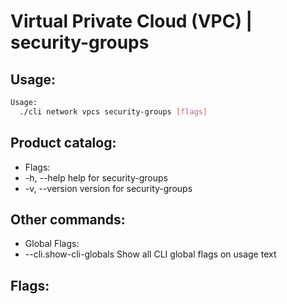 # Virtual Private Cloud (VPC) | security-groups

## Usage:
```bash
Usage:
  ./cli network vpcs security-groups [flags]
```

## Product catalog:
- Flags:
- -h, --help      help for security-groups
- -v, --version   version for security-groups

## Other commands:
- Global Flags:
- --cli.show-cli-globals   Show all CLI global flags on usage text

## Flags:
```bash

```

